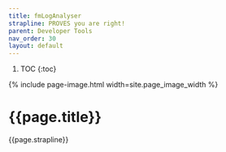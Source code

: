 ```yaml
---
title: fmLogAnalyser
strapline: PROVES you are right!
parent: Developer Tools
nav_order: 30
layout: default
---
```

1. TOC
{:toc}

{% include page-image.html width=site.page_image_width %}

# {{page.title}}

{{page.strapline}}
